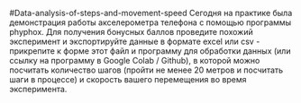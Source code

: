 #Data-analysis-of-steps-and-movement-speed
Сегодня на практике была демонстрация работы акселерометра телефона с помощью программы phyphox.
Для получения бонусных баллов проведите похожий эксперимент и экспортируйте данные в формате excel или csv - прикрепите к форме этот файл и программу для обработки данных (или ссылку на программу в Google Colab / Github), в которой можно посчитать количество шагов (пройти не менее 20 метров и посчитать шаги в процессе) и скорость вашего перемещения во время эксперимента.
